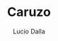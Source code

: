 ---
layout: post
title: Caruzo
author: Lucio Dalla
language: "Français"
image:
  artist: lucio-dalla.png
---
